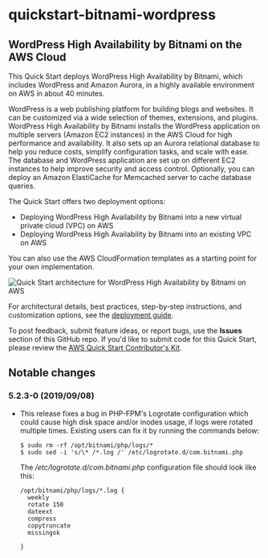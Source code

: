 # quickstart-bitnami-wordpress
## WordPress High Availability by Bitnami on the AWS Cloud

This Quick Start deploys WordPress High Availability by Bitnami, which includes WordPress and Amazon Aurora, in a highly available environment on AWS in about 40 minutes.

WordPress is a web publishing platform for building blogs and websites. It can be customized via a wide selection of themes, extensions, and plugins. WordPress High Availability by Bitnami installs the WordPress application on multiple servers (Amazon EC2 instances) in the AWS Cloud for high performance and availability. It also sets up an Aurora relational database to help you reduce costs, simplify configuration tasks, and scale with ease. The database and WordPress application are set up on different EC2 instances to help improve security and access control. Optionally, you can deploy an Amazon ElastiCache for Memcached server to cache database queries.


The Quick Start offers two deployment options:

- Deploying WordPress High Availability by Bitnami into a new virtual private cloud (VPC) on AWS
- Deploying WordPress High Availability by Bitnami into an existing VPC on AWS

You can also use the AWS CloudFormation templates as a starting point for your own implementation.

![Quick Start architecture for WordPress High Availability by Bitnami on AWS](https://d0.awsstatic.com/partner-network/QuickStart/datasheets/bitnami-wordpress-on-aws-architecture.png)

For architectural details, best practices, step-by-step instructions, and customization options, see the 
[deployment guide](https://fwd.aws/arqWN).

To post feedback, submit feature ideas, or report bugs, use the **Issues** section of this GitHub repo.
If you'd like to submit code for this Quick Start, please review the [AWS Quick Start Contributor's Kit](https://aws-quickstart.github.io/). 

## Notable changes

### 5.2.3-0 (2019/09/08)

* This release fixes a bug in PHP-FPM's Logrotate configuration which could cause high disk space and/or inodes usage, if logs were rotated multiple times. Existing users can fix it by running the commands below:

      $ sudo rm -rf /opt/bitnami/php/logs/*
      $ sudo sed -i 's/\* /*.log /' /etc/logrotate.d/com.bitnami.php

  The */etc/logrotate.d/com.bitnami.php* configuration file should look like this:

      /opt/bitnami/php/logs/*.log {
        weekly
        rotate 150
        dateext
        compress
        copytruncate
        missingok

      }
